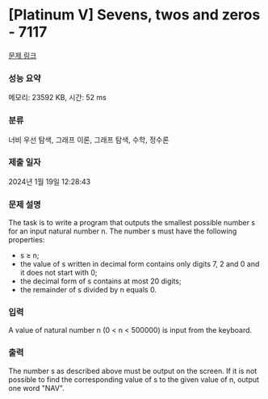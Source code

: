 # [Platinum V] Sevens, twos and zeros - 7117 

[문제 링크](https://www.acmicpc.net/problem/7117) 

### 성능 요약

메모리: 23592 KB, 시간: 52 ms

### 분류

너비 우선 탐색, 그래프 이론, 그래프 탐색, 수학, 정수론

### 제출 일자

2024년 1월 19일 12:28:43

### 문제 설명

<p>The task is to write a program that outputs the smallest possible number s for an input natural number n. The number s must have the following properties:</p>

<ul>
	<li>s ≥ n;</li>
	<li>the value of s written in decimal form contains only digits 7, 2 and 0 and it does not start with 0;</li>
	<li>the decimal form of s contains at most 20 digits;</li>
	<li>the remainder of s divided by n equals 0.</li>
</ul>

### 입력 

 <p>A value of natural number n (0 < n < 500000) is input from the keyboard.</p>

### 출력 

 <p>The number s as described above must be output on the screen. If it is not possible to find the corresponding value of s to the given value of n, output one word "NAV".</p>

